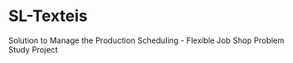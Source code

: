 # SL-Texteis
Solution to Manage the Production Scheduling - Flexible Job Shop Problem Study Project
